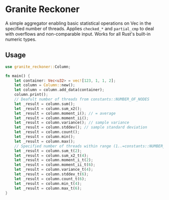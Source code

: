 # Granite Reckoner

A simple aggregator enabling basic statistical operations on Vec<T> in the specified number of threads. 
Applies ```checked_*``` and ```partial_cmp``` to deal with overflows and non-comparable input. 
Works for all Rust's built-in numeric types. 

## Usage

```rust
use granite_reckoner::Column;

fn main() {
    let container: Vec<u32> = vec![123, 1, 1, 2];
    let column = Column::new();
    let column = column.add_data(container);
    column.print();
    // Deafult number of threads from constants::NUMBER_OF_NODES
    let _result = column.sum();
    let _result = column.sum_x2();
    let _result = column.moment_i(); // = average
    let _result = column.moment_ii();
    let _result = column.variance(); // sample variance
    let _result = column.stddev(); // sample standard deviation
    let _result = column.count();
    let _result = column.min();
    let _result = column.max();
    // Specified number of threads within range (1..=constants::NUMBER_OF_NODES)
    let _result = column.sum_t(2);
    let _result = column.sum_x2_t(4);
    let _result = column.moment_i_t(2);
    let _result = column.moment_ii_t(6);
    let _result = column.variance_t(4);
    let _result = column.stddev_t(6);
    let _result = column.count_t(6);
    let _result = column.min_t(4);
    let _result = column.max_t(6);
}
```
